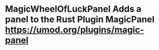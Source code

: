 # MagicWheelOfLuckPanel Adds a panel to the Rust Plugin MagicPanel https://umod.org/plugins/magic-panel
